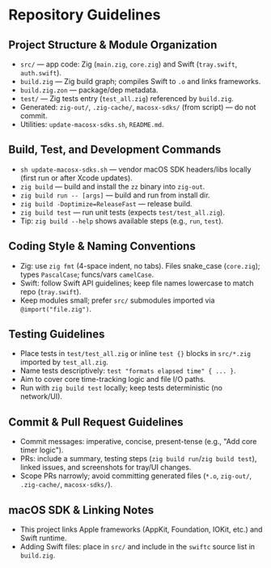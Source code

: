 # Repository Guidelines

## Project Structure & Module Organization
- `src/` — app code: Zig (`main.zig`, `core.zig`) and Swift (`tray.swift`, `auth.swift`).
- `build.zig` — Zig build graph; compiles Swift to `.o` and links frameworks.
- `build.zig.zon` — package/dep metadata.
- `test/` — Zig tests entry (`test_all.zig`) referenced by `build.zig`.
- Generated: `zig-out/`, `.zig-cache/`, `macosx-sdks/` (from script) — do not commit.
- Utilities: `update-macosx-sdks.sh`, `README.md`.

## Build, Test, and Development Commands
- `sh update-macosx-sdks.sh` — vendor macOS SDK headers/libs locally (first run or after Xcode updates).
- `zig build` — build and install the `zz` binary into `zig-out`.
- `zig build run -- [args]` — build and run from install dir.
- `zig build -Doptimize=ReleaseFast` — release build.
- `zig build test` — run unit tests (expects `test/test_all.zig`).
- Tip: `zig build --help` shows available steps (e.g., `run`, `test`).

## Coding Style & Naming Conventions
- Zig: use `zig fmt` (4-space indent, no tabs). Files snake_case (`core.zig`); types `PascalCase`; funcs/vars `camelCase`.
- Swift: follow Swift API guidelines; keep file names lowercase to match repo (`tray.swift`).
- Keep modules small; prefer `src/` submodules imported via `@import("file.zig")`.

## Testing Guidelines
- Place tests in `test/test_all.zig` or inline `test {}` blocks in `src/*.zig` imported by `test_all.zig`.
- Name tests descriptively: `test "formats elapsed time" { ... }`.
- Aim to cover core time-tracking logic and file I/O paths.
- Run with `zig build test` locally; keep tests deterministic (no network/UI).

## Commit & Pull Request Guidelines
- Commit messages: imperative, concise, present-tense (e.g., "Add core timer logic").
- PRs: include a summary, testing steps (`zig build run`/`zig build test`), linked issues, and screenshots for tray/UI changes.
- Scope PRs narrowly; avoid committing generated files (`*.o`, `zig-out/`, `.zig-cache/`, `macosx-sdks/`).

## macOS SDK & Linking Notes
- This project links Apple frameworks (AppKit, Foundation, IOKit, etc.) and Swift runtime.
- Adding Swift files: place in `src/` and include in the `swiftc` source list in `build.zig`.
